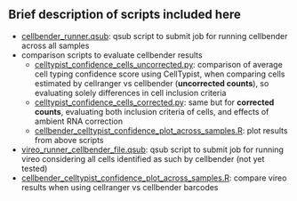 ## Brief description of scripts included here

* [cellbender_runner.qsub](cellbender_runner.qsub): qsub script to submit job for running cellbender across all samples
* comparison scripts to evaluate cellbender results
  * [celltypist_confidence_cells_uncorrected.py](celltypist_confidence_cells_uncorrected.py): comparison of average cell typing confidence score using CellTypist, when comparing cells estimated by cellranger vs cellbender (**uncorrected counts**), so evaluating solely differences in cell inclusion criteria
  * [celltypist_confidence_cells_corrected.py](celltypist_confidence_cells_corrected.py): same but for **corrected counts**, evaluating both inclusion criteria of cells, and effects of ambient RNA correction
  * [cellbender_celltypist_confidence_plot_across_samples.R](cellbender_celltypist_confidence_plot_across_samples.R): plot results from above scripts
* [vireo_runner_cellbender_file.qsub](vireo_runner_cellbender_file.qsub): qsub script to submit job for running vireo considering all cells identified as such by cellbender (not yet tested)
* [cellbender_celltypist_confidence_plot_across_samples.R](cellbender_celltypist_confidence_plot_across_samples.R): compare vireo results when using cellranger vs cellbender barcodes
